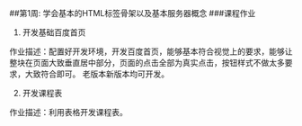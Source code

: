##第1周: 学会基本的HTML标签骨架以及基本服务器概念
###课程作业
1. 开发基础百度首页

作业描述：配置好开发环境，开发百度首页，能够基本符合视觉上的要求，能够让整块在页面大致垂直居中部分，页面的点击全部为真实点击，按钮样式不做太多要求，大致符合即可。 老版本新版本均可开发。

2. 开发课程表

作业描述：利用表格开发课程表。
